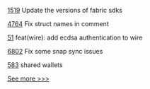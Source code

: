
[1519](https://github.com/hyperledger/caliper/pull/1519) Update the versions of fabric sdks

[4764](https://github.com/hyperledger/fabric/pull/4764) Fix struct names in comment

[51](https://github.com/hyperledger-labs/perun-eth-backend/pull/51) feat(wire): add ecdsa authentication to wire

[6802](https://github.com/hyperledger/besu/pull/6802) Fix some snap sync issues 

[583](https://github.com/hyperledger-labs/fabric-token-sdk/pull/583) shared wallets


[See more >>>](https://start-here.hyperledger.org/pull-requests)
